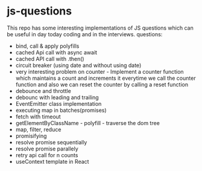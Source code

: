 # js-questions

This repo has some interesting implementations of JS questions which can be useful in day today coding and in the interviews.
questions:

- bind, call & apply polyfills
- cached Api call with async await
- cached API call with .then()
- circuit breaker (using date and without using date)
- very interesting problem on counter  - Implement a counter function which maintains a count and increments it everytime we call the counter function and also we can reset the counter by calling a reset function
- debounce and throttle
- debounc with leading and trailing
- EventEmitter class implementation
- executing map in batches(promises)
- fetch with timeout
- getElementByClassName - polyfill - traverse the dom tree
- map, filter, reduce
- promisifying
- resolve promise sequentially
- resolve promise parallely
- retry api call for n counts
- useContext template in React